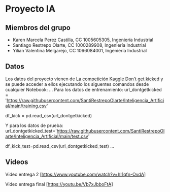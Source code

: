 # Proyecto IA

## Miembros del grupo

- Karen Marcela Perez Castilla, CC 1005605305, Ingeniería Industrial
- Santiago Restrepo Olarte, CC 1000289908, Ingeniería Industrial
- Yilian Valentina Melgarejo, CC 1066084001, Ingeniería Industrial

## Datos

Los datos del proyecto vienen de [La competición Kaggle Don’t get kicked](https://www.kaggle.com/competitions/DontGetKicked/) y se puede acceder a ellos ejecutando los siguentes comandos desde cualquier Notebook:
...
Para los datos de entrenamiento:
url_dontgetkicked = 'https://raw.githubusercontent.com/SantiRestrepoOlarte/Inteligencia_Artificial/main/training.csv'

df_kick = pd.read_csv(url_dontgetkicked)

Y para los datos de prueba:
url_dontgetkicked_test='https://raw.githubusercontent.com/SantiRestrepoOlarte/Inteligencia_Artificial/main/test.csv'

df_kick_test=pd.read_csv(url_dontgetkicked_test)
...

## Videos
Video entrega 2 [https://www.youtube.com/watch?v=hI1qfn-OvdA]

Video entrega final [https://youtu.be/Vb7xJbboFtA]

